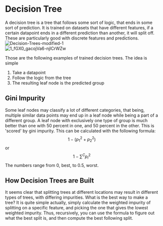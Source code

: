 # Decision Tree
A decision tree is a tree that follows some sort of logic, that ends in some sort of prediction. It is trained on datasets that have different features, if a certain datapoint ends in a 
different prediction than another, it will split off. These are particularly good with discrete features and predictions.  
![Decision-Trees-modified-1](https://github.com/user-attachments/assets/bb1d1456-a2d8-4877-a315-10de2c1555d2)  
![1_fGX0_gacojVa6-njlCrWZw](https://github.com/user-attachments/assets/16087563-e6d8-4e2c-b863-e944a90e3b45)  

Those are the following examples of trained decision trees. The idea is simple
1. Take a datapoint
2. Follow the logic from the tree
3. The resulting leaf node is the predicted group

## Gini Impurity
Some leaf nodes may classify a lot of different categories, that being, multiple similar data points may end up in a leaf node while being a part of a different group.
A leaf node with exclusively one type of group is much better than one with 50 percent in one, and 50 percent in the other. This is 'scored' by gini impurity.
This can be calculated with the following formula:  
$$1-(p_1^2+p_2^2)$$ or $$1-\sum^{C}p_i^2$$ 
The numbers range from 0, best, to 0.5, worst.

## How Decision Trees are Built
It seems clear that splitting trees at different locations may result in different types of trees, with differing impurities. What is the best way to make a tree?
It is quite simple actually, simply calculate the weighted impurity of splitting on a specific feature, and picking the one that gives the lowest weighted impurity.
Thus, recursively, you can use the formula to figure out what the best split is, and then compute the best following split. 




